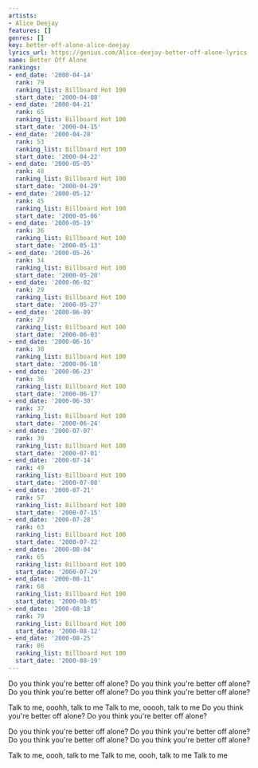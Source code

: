 ```yaml
---
artists:
- Alice Deejay
features: []
genres: []
key: better-off-alone-alice-deejay
lyrics_url: https://genius.com/Alice-deejay-better-off-alone-lyrics
name: Better Off Alone
rankings:
- end_date: '2000-04-14'
  rank: 79
  ranking_list: Billboard Hot 100
  start_date: '2000-04-08'
- end_date: '2000-04-21'
  rank: 65
  ranking_list: Billboard Hot 100
  start_date: '2000-04-15'
- end_date: '2000-04-28'
  rank: 53
  ranking_list: Billboard Hot 100
  start_date: '2000-04-22'
- end_date: '2000-05-05'
  rank: 48
  ranking_list: Billboard Hot 100
  start_date: '2000-04-29'
- end_date: '2000-05-12'
  rank: 45
  ranking_list: Billboard Hot 100
  start_date: '2000-05-06'
- end_date: '2000-05-19'
  rank: 36
  ranking_list: Billboard Hot 100
  start_date: '2000-05-13'
- end_date: '2000-05-26'
  rank: 34
  ranking_list: Billboard Hot 100
  start_date: '2000-05-20'
- end_date: '2000-06-02'
  rank: 29
  ranking_list: Billboard Hot 100
  start_date: '2000-05-27'
- end_date: '2000-06-09'
  rank: 27
  ranking_list: Billboard Hot 100
  start_date: '2000-06-03'
- end_date: '2000-06-16'
  rank: 30
  ranking_list: Billboard Hot 100
  start_date: '2000-06-10'
- end_date: '2000-06-23'
  rank: 36
  ranking_list: Billboard Hot 100
  start_date: '2000-06-17'
- end_date: '2000-06-30'
  rank: 37
  ranking_list: Billboard Hot 100
  start_date: '2000-06-24'
- end_date: '2000-07-07'
  rank: 39
  ranking_list: Billboard Hot 100
  start_date: '2000-07-01'
- end_date: '2000-07-14'
  rank: 49
  ranking_list: Billboard Hot 100
  start_date: '2000-07-08'
- end_date: '2000-07-21'
  rank: 57
  ranking_list: Billboard Hot 100
  start_date: '2000-07-15'
- end_date: '2000-07-28'
  rank: 63
  ranking_list: Billboard Hot 100
  start_date: '2000-07-22'
- end_date: '2000-08-04'
  rank: 65
  ranking_list: Billboard Hot 100
  start_date: '2000-07-29'
- end_date: '2000-08-11'
  rank: 68
  ranking_list: Billboard Hot 100
  start_date: '2000-08-05'
- end_date: '2000-08-18'
  rank: 79
  ranking_list: Billboard Hot 100
  start_date: '2000-08-12'
- end_date: '2000-08-25'
  rank: 86
  ranking_list: Billboard Hot 100
  start_date: '2000-08-19'
---
```

Do you think you're better off alone?
Do you think you're better off alone?
Do you think you're better off alone?
Do you think you're better off alone?




Talk to me, ooohh, talk to me
Talk to me, ooooh, talk to me
Do you think you're better off alone?
Do you think you're better off alone?




Do you think you're better off alone?
Do you think you're better off alone?
Do you think you're better off alone?
Do you think you're better off alone?


Talk to me, oooh, talk to me
Talk to me, oooh, talk to me
Talk to me
